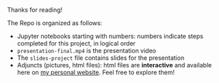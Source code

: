 Thanks for reading!

The Repo is organized as follows:
- Jupyter notebooks starting with numbers: numbers indicate steps completed for this project, in logical order
- `presentation-final.mp4` is the presentation video
- The `slides-project` file contains slides for the presentation
- Adjuncts (pictures, html files): html files are **interactive** and available here on [my personal website](https://zixuanzzx01.github.io). Feel free to explore them!

